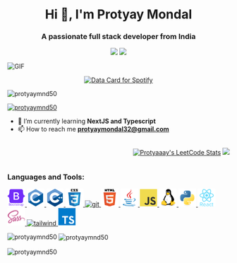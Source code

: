 <h1 align="center">Hi 👋, I'm Protyay Mondal</h1>
<h3 align="center">A passionate full stack developer from India</h3>

<div align="center" display="flex">
    <img src="https://user-images.githubusercontent.com/74038190/226127927-3feb953e-cc01-482e-b732-311b2907991f.gif" width="200px">
    <img src="https://user-images.githubusercontent.com/74038190/226127923-0e8b7792-7b3c-462b-951b-63c96ba1a5af.gif" width="200px">
</div>

![GIF](https://user-images.githubusercontent.com/74038190/213910845-af37a709-8995-40d6-be59-724526e3c3d7.gif)
<div align="center">
        <a href="https://spotify-github-profile.kittinanx.com/api/view.svg?uid=vre827bz1cbfov5d6k5z7dwi6&redirect=true][https://spotify-github-profile.kittinanx.com/api/view.svg?uid=vre827bz1cbfov5d6k5z7dwi6&cover_image=true&theme=default&show_offline=true&background_color=121212&interchange=false">
  <img src="https://spotify-github-profile.kittinanx.com/api/view.svg?uid=vre827bz1cbfov5d6k5z7dwi6&redirect=true][https://spotify-github-profile.kittinanx.com/api/view.svg?uid=vre827bz1cbfov5d6k5z7dwi6&cover_image=true&theme=default&show_offline=true&background_color=121212&interchange=false" alt="Data Card for Spotify">
</a>
</div>








<p align="left"> <img src="https://komarev.com/ghpvc/?username=protyaymnd50&label=Profile%20views&color=0e75b6&style=flat" alt="protyaymnd50" /> </p>

<p align="left"> <a href="https://github.com/ryo-ma/github-profile-trophy"><img src="https://github-profile-trophy.vercel.app/?username=protyaymnd50" alt="protyaymnd50" /></a> </p>

- 🌱 I’m currently learning **NextJS and Typescript**
- 📫 How to reach me **protyaymondal32@gmail.com**



<div style="display: flex; justify-content: flex-end; gap: 20px;">

[![Protyaaay's LeetCode Stats](https://coding-profile.vercel.app/api?username=Protyaaay&theme=Dark)](https://github.com/Pranshu321/coding-profiles)
  <a href="https://github.com/ashutosh00710/github-readme-activity-graph">
    <img src="https://github-readme-activity-graph.vercel.app/graph?username=ProtyayMnd50&bg_color=232323&color=a5a5a5&line=ffffff&point=a38cfb&area=true&hide_border=true" width="500px">
  </a>
</div>

<h3 align="left">Languages and Tools:</h3>
<p align="left"> <a href="https://getbootstrap.com" target="_blank" rel="noreferrer"> <img src="https://raw.githubusercontent.com/devicons/devicon/master/icons/bootstrap/bootstrap-plain-wordmark.svg" alt="bootstrap" width="40" height="40"/> </a> <a href="https://www.cprogramming.com/" target="_blank" rel="noreferrer"> <img src="https://raw.githubusercontent.com/devicons/devicon/master/icons/c/c-original.svg" alt="c" width="40" height="40"/> </a> <a href="https://www.w3schools.com/cpp/" target="_blank" rel="noreferrer"> <img src="https://raw.githubusercontent.com/devicons/devicon/master/icons/cplusplus/cplusplus-original.svg" alt="cplusplus" width="40" height="40"/> </a> <a href="https://www.w3schools.com/css/" target="_blank" rel="noreferrer"> <img src="https://raw.githubusercontent.com/devicons/devicon/master/icons/css3/css3-original-wordmark.svg" alt="css3" width="40" height="40"/> </a> <a href="https://git-scm.com/" target="_blank" rel="noreferrer"> <img src="https://www.vectorlogo.zone/logos/git-scm/git-scm-icon.svg" alt="git" width="40" height="40"/> </a> <a href="https://www.w3.org/html/" target="_blank" rel="noreferrer"> <img src="https://raw.githubusercontent.com/devicons/devicon/master/icons/html5/html5-original-wordmark.svg" alt="html5" width="40" height="40"/> </a> <a href="https://www.java.com" target="_blank" rel="noreferrer"> <img src="https://raw.githubusercontent.com/devicons/devicon/master/icons/java/java-original.svg" alt="java" width="40" height="40"/> </a> <a href="https://developer.mozilla.org/en-US/docs/Web/JavaScript" target="_blank" rel="noreferrer"> <img src="https://raw.githubusercontent.com/devicons/devicon/master/icons/javascript/javascript-original.svg" alt="javascript" width="40" height="40"/> </a> <a href="https://www.linux.org/" target="_blank" rel="noreferrer"> <img src="https://raw.githubusercontent.com/devicons/devicon/master/icons/linux/linux-original.svg" alt="linux" width="40" height="40"/> </a> <a href="https://www.python.org" target="_blank" rel="noreferrer"> <img src="https://raw.githubusercontent.com/devicons/devicon/master/icons/python/python-original.svg" alt="python" width="40" height="40"/> </a> <a href="https://reactjs.org/" target="_blank" rel="noreferrer"> <img src="https://raw.githubusercontent.com/devicons/devicon/master/icons/react/react-original-wordmark.svg" alt="react" width="40" height="40"/> </a> <a href="https://sass-lang.com" target="_blank" rel="noreferrer"> <img src="https://raw.githubusercontent.com/devicons/devicon/master/icons/sass/sass-original.svg" alt="sass" width="40" height="40"/> </a> <a href="https://tailwindcss.com/" target="_blank" rel="noreferrer"> <img src="https://www.vectorlogo.zone/logos/tailwindcss/tailwindcss-icon.svg" alt="tailwind" width="40" height="40"/> </a> <a href="https://www.typescriptlang.org/" target="_blank" rel="noreferrer"> <img src="https://raw.githubusercontent.com/devicons/devicon/master/icons/typescript/typescript-original.svg" alt="typescript" width="40" height="40"/> </a> </p>

<p><img align="left" src="https://github-readme-stats.vercel.app/api/top-langs?username=protyaymnd50&show_icons=true&locale=en&layout=compact" alt="protyaymnd50" /></p>

<p>&nbsp;<img align="center" src="https://github-readme-stats.vercel.app/api?username=protyaymnd50&show_icons=true&locale=en" alt="protyaymnd50" /></p>

<p><img align="center" src="https://github-readme-streak-stats.herokuapp.com/?user=protyaymnd50&" alt="protyaymnd50" /></p>

